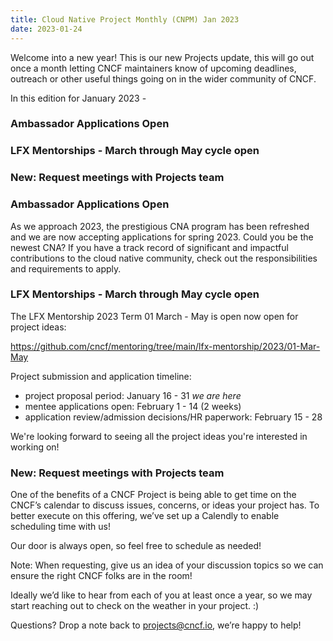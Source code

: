 ```yaml
---
title: Cloud Native Project Monthly (CNPM) Jan 2023 
date: 2023-01-24
---
```


Welcome into a new year! 
This is our new Projects update, this will go out once a month letting CNCF maintainers know of upcoming deadlines, outreach or other useful things going on in the wider community of CNCF.

In this edition for January 2023 - 
### Ambassador Applications Open
### LFX Mentorships - March through May cycle open 
### New: Request meetings with Projects team 



### Ambassador Applications Open

As we approach 2023, the prestigious CNA program has been refreshed and we are now accepting applications for spring 2023. Could you be the newest CNA? If you have a track record of significant and impactful contributions to the cloud native community, check out the responsibilities and requirements to apply. 


### LFX Mentorships - March through May cycle open 

The LFX Mentorship 2023 Term 01 March - May is open now open for project ideas:

https://github.com/cncf/mentoring/tree/main/lfx-mentorship/2023/01-Mar-May

Project submission and application timeline:

- project proposal period: January 16 - 31 *we are here*
- mentee applications open: February 1 - 14 (2 weeks)
- application review/admission decisions/HR paperwork: February 15 - 28


We're looking forward to seeing all the project ideas you're interested in working on!

### New: Request meetings with Projects team 

One of the benefits of a CNCF Project is being able to get time on the CNCF’s calendar to discuss issues, concerns, or ideas your project has. To better execute on this offering, we’ve set up a Calendly to enable scheduling time with us!

Our door is always open, so feel free to schedule as needed! 


Note: When requesting, give us an idea of your discussion topics so we can ensure the right CNCF folks are in the room!

Ideally we’d like to hear from each of you at least once a year, so we may start reaching out to check on the weather in your project. :) 


Questions? 
Drop a note back to projects@cncf.io, we’re happy to help! 
